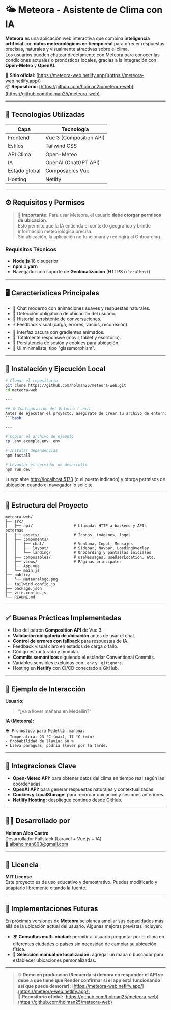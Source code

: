 
# 🌤️ Meteora - Asistente de Clima con IA

**Meteora** es una aplicación web interactiva que combina **inteligencia artificial** con **datos meteorológicos en tiempo real** para ofrecer respuestas precisas, naturales y visualmente atractivas sobre el clima.  
Los usuarios pueden chatear directamente con Meteora para conocer las condiciones actuales o pronósticos locales, gracias a la integración con **Open-Meteo** y **OpenAI**.

🔗 **Sitio oficial:** [https://meteora-web.netlify.app/](https://meteora-web.netlify.app/)  
📦 **Repositorio:** [https://github.com/holman25/meteora-web](https://github.com/holman25/meteora-web)

---

## 🧩 Tecnologías Utilizadas

| Capa           | Tecnología              |
|----------------|--------------------------|
| Frontend       | Vue 3 (Composition API) |
| Estilos        | Tailwind CSS            |
| API Clima      | Open-Meteo              |
| IA             | OpenAI (ChatGPT API)    |
| Estado global  | Composables Vue         |
| Hosting        | Netlify                 |

---

## ⚙️ Requisitos y Permisos

> 🚨 **Importante:** Para usar Meteora, el usuario **debe otorgar permisos de ubicación**.  
> Esto permite que la IA entienda el contexto geográfico y brinde información meteorológica precisa.  
> Sin ubicación, la aplicación no funcionará y redirigirá al Onboarding.

### Requisitos Técnicos

- **Node.js** 18 o superior
- **npm** o **yarn**
- Navegador con soporte de **Geolocalización** (HTTPS o `localhost`)

---

## 🖥️ Características Principales

- 💬 Chat moderno con animaciones suaves y respuestas naturales.
- 📍 Detección obligatoria de ubicación del usuario.
- 🧾 Historial persistente de conversaciones.
- ⚡ Feedback visual (carga, errores, vacíos, reconexión).
- 🌙 Interfaz oscura con gradientes animados.
- 📱 Totalmente responsive (móvil, tablet y escritorio).
- 🔐 Persistencia de sesión y cookies para ubicación.
- 🎨 UI minimalista, tipo "glassmorphism".

---

## 🚀 Instalación y Ejecución Local

```bash
# Clonar el repositorio
git clone https://github.com/holman25/meteora-web.git
cd meteora-web

---

## ⚙️ Configuración del Entorno (.env)
Antes de ejecutar el proyecto, asegúrate de crear tu archivo de entorno a partir del ejemplo incluido en el repositorio:
```bash

---

# Copiar el archivo de ejemplo
cp .env.example.env .env
---
# Instalar dependencias
npm install

# Levantar el servidor de desarrollo
npm run dev
```

Luego abre [http://localhost:5173](http://localhost:5173) (o el puerto indicado) y otorga permisos de ubicación cuando el navegador lo solicite.

---

## 📁 Estructura del Proyecto

```
meteora-web/
├── src/
│   ├── api/                  # Llamadas HTTP a backend y APIs externas
│   ├── assets/               # Íconos, imágenes, logos
│   ├── components/
│   │   ├── chat/             # Ventana, Input, Mensajes
│   │   ├── layout/           # Sidebar, Navbar, LoadingOverlay
│   │   └── landing/          # Onboarding y pantallas iniciales
│   ├── composables/          # useMessages, useUserLocation, etc.
│   ├── views/                # Páginas principales
│   ├── App.vue
│   └── main.js
├── public/
│   └── Meteoralogo.png
├── tailwind.config.js
├── package.json
├── vite.config.js
└── README.md
```

---

## ✅ Buenas Prácticas Implementadas

- Uso del patrón **Composition API** de Vue 3.
- **Validación obligatoria de ubicación** antes de usar el chat.
- **Control de errores con fallback** para respuestas de IA.
- Feedback visual claro en estados de carga o fallo.
- Código estructurado y modular.
- **Commits semánticos** siguiendo el estándar Conventional Commits.
- Variables sensibles excluidas con `.env` y `.gitignore`.
- Hosting en **Netlify** con CI/CD conectado a GitHub.

---

## 🧠 Ejemplo de Interacción

**Usuario:**  
> “¿Va a llover mañana en Medellín?”

**IA (Meteora):**  
```
🌦️ Pronóstico para Medellín mañana:
- Temperatura: 23 °C (máx), 17 °C (mín)
- Probabilidad de lluvia: 68 %
☂️ Lleva paraguas, podría llover por la tarde.
```

---

## 🧩 Integraciones Clave

- **Open-Meteo API:** para obtener datos del clima en tiempo real según las coordenadas.
- **OpenAI API:** para generar respuestas naturales y contextualizadas.
- **Cookies y LocalStorage:** para recordar ubicación y sesiones anteriores.
- **Netlify Hosting:** despliegue continuo desde GitHub.

---

## 👨‍💻 Desarrollado por

**Holman Alba Castro**  
Desarrollador Fullstack (Laravel + Vue.js + IA)  
📧 [albaholman803@gmail.com](mailto:albaholman803@gmail.com)

---

## 📝 Licencia

**MIT License**  
Este proyecto es de uso educativo y demostrativo. Puedes modificarlo y adaptarlo libremente citando la fuente.

---

## 🔮 Implementaciones Futuras

En próximas versiones de **Meteora** se planea ampliar sus capacidades más allá de la ubicación actual del usuario. Algunas mejoras previstas incluyen:

- 🌍 **Consultas multi-ciudad:** permitir al usuario preguntar por el clima en diferentes ciudades o países sin necesidad de cambiar su ubicación física.  
- 🧭 **Selección manual de localización:** agregar un mapa o buscador para establecer ubicaciones personalizadas.  


---

> 🌐 **Demo en producción (Recuerda si demora en responder el API se debe a que tiene que Render confirmar si el app está funcionando así que puede demorar):** [https://meteora-web.netlify.app/](https://meteora-web.netlify.app/)  
> 🧭 **Repositorio oficial:** [https://github.com/holman25/meteora-web](https://github.com/holman25/meteora-web)


